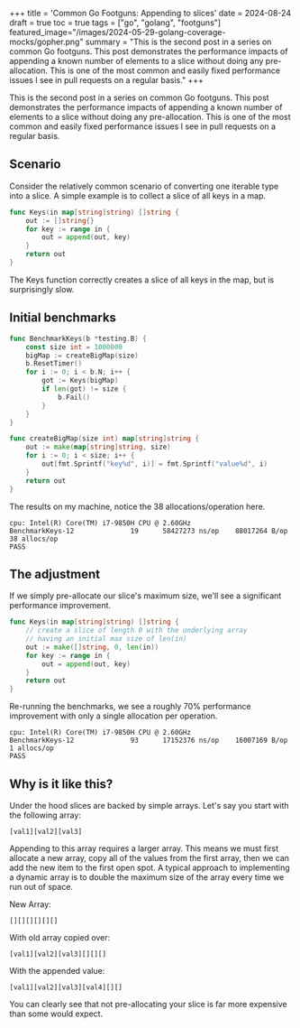 +++
title = 'Common Go Footguns: Appending to slices'
date = 2024-08-24
draft = true
toc = true
tags = ["go", "golang", "footguns"]
featured_image="/images/2024-05-29-golang-coverage-mocks/gopher.png"
summary = "This is the second post in a series on common Go footguns. This post demonstrates the performance impacts of appending a known number of elements to a slice without doing any pre-allocation. This is one of the most common and easily fixed performance issues I see in pull requests on a regular basis."
+++

This is the second post in a series on common Go footguns. This post demonstrates the performance impacts of appending a known number of elements to a slice without doing any pre-allocation. This is one of the most common and easily fixed performance issues I see in pull requests on a regular basis.

## Scenario

Consider the relatively common scenario of converting one iterable type into a slice. A simple example is to collect a slice of all keys in a map.

```go
func Keys(in map[string]string) []string {
    out := []string{}
    for key := range in {
        out = append(out, key)
    }
    return out
}
```

The Keys function correctly creates a slice of all keys in the map, but is surprisingly slow.

## Initial benchmarks

```go
func BenchmarkKeys(b *testing.B) {
    const size int = 1000000
    bigMap := createBigMap(size)
    b.ResetTimer()
    for i := 0; i < b.N; i++ {
        got := Keys(bigMap)
        if len(got) != size {
            b.Fail()
        }
    }
}

func createBigMap(size int) map[string]string {
    out := make(map[string]string, size)
    for i := 0; i < size; i++ {
        out[fmt.Sprintf("key%d", i)] = fmt.Sprintf("value%d", i)
    }
    return out
}
```

The results on my machine, notice the 38 allocations/operation here.

```text
cpu: Intel(R) Core(TM) i7-9850H CPU @ 2.60GHz
BenchmarkKeys-12              19      58427273 ns/op    88017264 B/op          38 allocs/op
PASS
```

## The adjustment

If we simply pre-allocate our slice's maximum size, we'll see a significant performance improvement.

```go
func Keys(in map[string]string) []string {
    // create a slice of length 0 with the underlying array 
    // having an initial max size of len(in)
    out := make([]string, 0, len(in)) 
    for key := range in {
        out = append(out, key)
    }
    return out
}
```

Re-running the benchmarks, we see a roughly 70% performance improvement with only a single allocation per operation.

```text
cpu: Intel(R) Core(TM) i7-9850H CPU @ 2.60GHz
BenchmarkKeys-12              93      17152376 ns/op    16007169 B/op           1 allocs/op
PASS
```

## Why is it like this?

Under the hood slices are backed by simple arrays. Let's say you start with the following array:

```text
[val1][val2][val3]
```

Appending to this array requires a larger array. This means we must first allocate a new array, copy all of the values from the first array, then we can add the new item to the first open spot. A typical approach to implementing a dynamic array is to double the maximum size of the array every time we run out of space.

New Array:

```text
[][][][][][]
```

With old array copied over:

```text
[val1][val2][val3][][][]
```

With the appended value:

```text
[val1][val2][val3][val4][][]
```

You can clearly see that not pre-allocating your slice is far more expensive than some would expect.
